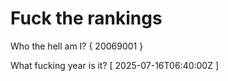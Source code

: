 # Fuck the rankings

Who the hell am I?
{ 20069001 }

What fucking year is it?
[ 2025-07-16T06:40:00Z ]
